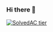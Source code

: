 ### Hi there 👋

<!--
**rladydgn/rladydgn** is a ✨ _special_ ✨ repository because its `README.md` (this file) appears on your GitHub profile.

Here are some ideas to get you started:

- 🔭 I’m currently working on ...
- 🌱 I’m currently learning ...
- 👯 I’m looking to collaborate on ...
- 🤔 I’m looking for help with ...
- 💬 Ask me about ...
- 📫 How to reach me: ...
- 😄 Pronouns: ...
- ⚡ Fun fact: ...
-->
[![SolvedAC tier](http://mazassumnida.wtf/api/v2/generate_badge?boj=dhdgn)](https://solved.ac/dhdgn)
